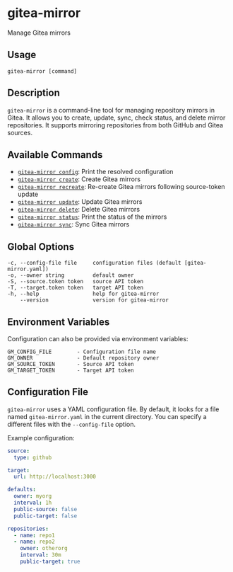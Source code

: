 # gitea-mirror

Manage Gitea mirrors

## Usage

```
gitea-mirror [command]
```

## Description

`gitea-mirror` is a command-line tool for managing repository mirrors in Gitea. It allows you to create, update, sync, check status, and delete mirror repositories. It supports mirroring repositories from both GitHub and Gitea sources.

## Available Commands

- [`gitea-mirror config`](config.md): Print the resolved configuration
- [`gitea-mirror create`](create.md): Create Gitea mirrors
- [`gitea-mirror recreate`](recreate.md): Re-create Gitea mirrors following source-token update
- [`gitea-mirror update`](update.md): Update Gitea mirrors
- [`gitea-mirror delete`](delete.md): Delete Gitea mirrors
- [`gitea-mirror status`](status.md): Print the status of the mirrors
- [`gitea-mirror sync`](sync.md): Sync Gitea mirrors


## Global Options

```
-c, --config-file file     configuration files (default [gitea-mirror.yaml])
-o, --owner string         default owner
-S, --source.token token   source API token
-T, --target.token token   target API token
-h, --help                 help for gitea-mirror
    --version              version for gitea-mirror
```

## Environment Variables

Configuration can also be provided via environment variables:

```
GM_CONFIG_FILE        - Configuration file name
GM_OWNER              - Default repository owner
GM_SOURCE_TOKEN       - Source API token
GM_TARGET_TOKEN       - Target API token
```

## Configuration File

`gitea-mirror` uses a YAML configuration file. By default, it looks for a file named `gitea-mirror.yaml` in the current directory. You can specify a different files with the `--config-file` option.

Example configuration:

```yaml
source:
  type: github

target:
  url: http://localhost:3000

defaults:
  owner: myorg
  interval: 1h
  public-source: false
  public-target: false

repositories:
  - name: repo1
  - name: repo2
    owner: otherorg
    interval: 30m
    public-target: true
```

